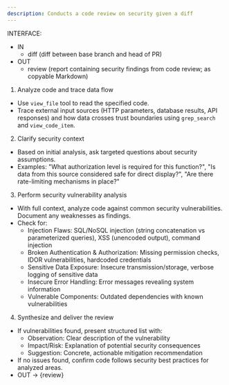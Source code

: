 ```yaml
---
description: Conducts a code review on security given a diff
---
```


INTERFACE:
 - IN
   - diff (diff between base branch and head of PR)
 - OUT
   - review (report containing security findings from code review; as copyable Markdown)

1. Analyze code and trace data flow
 - Use `view_file` tool to read the specified code.
 - Trace external input sources (HTTP parameters, database results, API responses) and how data crosses trust boundaries using `grep_search` and `view_code_item`.

2. Clarify security context
 - Based on initial analysis, ask targeted questions about security assumptions.
 - Examples: "What authorization level is required for this function?", "Is data from this source considered safe for direct display?", "Are there rate-limiting mechanisms in place?"

3. Perform security vulnerability analysis
 - With full context, analyze code against common security vulnerabilities. Document any weaknesses as findings.
 - Check for:
   - Injection Flaws: SQL/NoSQL injection (string concatenation vs parameterized queries), XSS (unencoded output), command injection
   - Broken Authentication & Authorization: Missing permission checks, IDOR vulnerabilities, hardcoded credentials
   - Sensitive Data Exposure: Insecure transmission/storage, verbose logging of sensitive data
   - Insecure Error Handling: Error messages revealing system information
   - Vulnerable Components: Outdated dependencies with known vulnerabilities

4. Synthesize and deliver the review
 - If vulnerabilities found, present structured list with:
   - Observation: Clear description of the vulnerability
   - Impact/Risk: Explanation of potential security consequences
   - Suggestion: Concrete, actionable mitigation recommendation
 - If no issues found, confirm code follows security best practices for analyzed areas.
 - OUT -> {review}